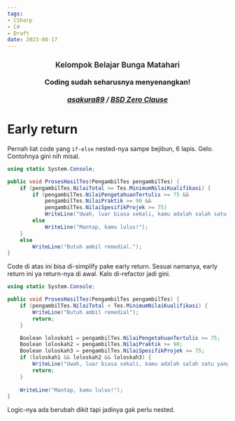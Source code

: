 ```yaml
---
tags:
- CSharp
- C#
- Draft
date: 2023-08-17
---
```


<p>
  <h1 style="text-align:center;font-size:1.25em;margin-top:24px;margin-bottom:16px;font-weight:600;line-height:1.25">Kelompok Belajar Bunga Matahari</h1>
  <h3 style="text-align:center;font-size:16px;margin-top:0;margin-bottom:16px;line-height:1.5">Coding sudah seharusnya menyenangkan!</h3>
  <h5 style="text-align:center;font-size:16px;margin-top:0;margin-bottom:16px;line-height:1.5">
    <a href="https://github.com/asakura89">asakura89</a> /
    <a href="https://opensource.org/licenses/0BSD">BSD Zero Clause</a>
  </h5>
</p>



# Early return

Pernah liat code yang `if-else` nested-nya sampe bejibun, 6 lapis. Gelo. Contohnya gini nih misal.

```c#
using static System.Console;

public void ProsesHasilTes(PengambilTes pengambilTes) {
    if (pengambilTes.NilaiTotal >= Tes.MinimumNilaiKualifikasi) {
        if (pengambilTes.NilaiPengetahuanTertulis >= 75 &&
            pengambilTes.NilaiPraktik >= 90 &&
            pengambilTes.NilaiSpesifikProjek >= 75)
            WriteLine("Uwah, luar biasa sekali, kamu adalah salah satu yang terbaik nilainya!");
        else
            WriteLine("Mantap, kamu lulus!");
    }
    else
        WriteLine("Butuh ambil remedial.");
}
```

Code di atas ini bisa di-simplify pake early return. Sesuai namanya, early return ini ya return-nya di awal. Kalo di-refactor jadi gini.

```c#
using static System.Console;

public void ProsesHasilTes(PengambilTes pengambilTes) {
    if (pengambilTes.NilaiTotal < Tes.MinimumNilaiKualifikasi) {
        WriteLine("Butuh ambil remedial");
        return;
    }

    Boolean loloskah1 = pengambilTes.NilaiPengetahuanTertulis >= 75;
    Boolean loloskah2 = pengambilTes.NilaiPraktik >= 90;
    Boolean loloskah3 = pengambilTes.NilaiSpesifikProjek >= 75;
    if (loloskah1 && loloskah2 && loloskah3) {
        WriteLine("Uwah, luar biasa sekali, kamu adalah salah satu yang terbaik nilainya!");
        return;
    }
    
    WriteLine("Mantap, kamu lulus!");
}
```

Logic-nya ada berubah dikit tapi jadinya gak perlu nested.